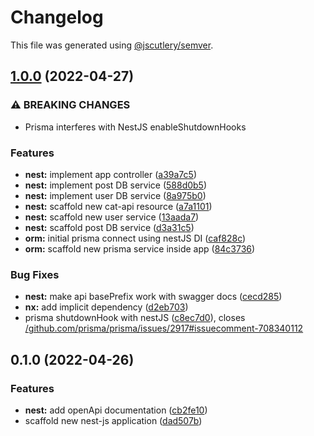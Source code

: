 # Changelog

This file was generated using [@jscutlery/semver](https://github.com/jscutlery/semver).

## [1.0.0](https://github.com/avimehenwal/nx-next-pwa-i18n-platform/compare/backend@0.1.0...backend@1.0.0) (2022-04-27)


### ⚠ BREAKING CHANGES

* Prisma interferes with NestJS enableShutdownHooks

### Features

* **nest:** implement app controller ([a39a7c5](https://github.com/avimehenwal/nx-next-pwa-i18n-platform/commit/a39a7c5a68f4492ab966fdfe11185c7439fe5d86))
* **nest:** implement post DB service ([588d0b5](https://github.com/avimehenwal/nx-next-pwa-i18n-platform/commit/588d0b517066ffed43ae43e251962873b9c52c2e))
* **nest:** implement user DB service ([8a975b0](https://github.com/avimehenwal/nx-next-pwa-i18n-platform/commit/8a975b090cea2b2ddc86111c504fe6fb88e05cad))
* **nest:** scaffold new cat-api resource ([a7a1101](https://github.com/avimehenwal/nx-next-pwa-i18n-platform/commit/a7a1101f4775045ecbdd74a56110c811f6b51838))
* **nest:** scaffold new user service ([13aada7](https://github.com/avimehenwal/nx-next-pwa-i18n-platform/commit/13aada7f1204f01f16cfa90d067611fca88adc14))
* **nest:** scaffold post DB service ([d3a31c5](https://github.com/avimehenwal/nx-next-pwa-i18n-platform/commit/d3a31c5bb6b2f374f9c111a61faca5dcd5c62f65))
* **orm:** initial prisma connect using nestJS DI ([caf828c](https://github.com/avimehenwal/nx-next-pwa-i18n-platform/commit/caf828cb94d368a42de1cc64c1bea5d8276a93b1))
* **orm:** scaffold new prisma service inside app ([84c3736](https://github.com/avimehenwal/nx-next-pwa-i18n-platform/commit/84c3736d83015baec461a925afd81c7048d56fc6))


### Bug Fixes

* **nest:** make api basePrefix work with swagger docs ([cecd285](https://github.com/avimehenwal/nx-next-pwa-i18n-platform/commit/cecd2852fc2740e4a515d38cc67ce8d02a6b8473))
* **nx:** add implicit dependency ([d2eb703](https://github.com/avimehenwal/nx-next-pwa-i18n-platform/commit/d2eb70325938e6525a37767c2342154cbe340ea5))
* prisma shutdownHook with nestJS ([c8ec7d0](https://github.com/avimehenwal/nx-next-pwa-i18n-platform/commit/c8ec7d0b3ec8900b8658569c31542df17ed615cd)), closes [/github.com/prisma/prisma/issues/2917#issuecomment-708340112](https://github.com/avimehenwal//github.com/prisma/prisma/issues/2917/issues/issuecomment-708340112)

## 0.1.0 (2022-04-26)


### Features

* **nest:** add openApi documentation ([cb2fe10](https://github.com/avimehenwal/nx-next-pwa-i18n-platform/commit/cb2fe104120f5f83f55a6bd698ed2c782bd80dce))
* scaffold new nest-js application ([dad507b](https://github.com/avimehenwal/nx-next-pwa-i18n-platform/commit/dad507b4b1c57eeb9534a05c7c10ef09f24c1d4a))
